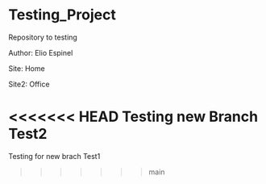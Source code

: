 # Testing_Project
Repository to testing

Author: Elio Espinel

Site: Home

Site2: Office

<<<<<<< HEAD
Testing new Branch Test2
=======
Testing for new brach Test1
>>>>>>> main
